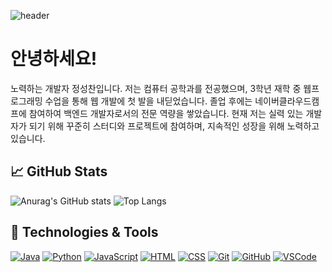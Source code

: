 ![header](https://capsule-render.vercel.app/api?type=transparent&color=auto&height=300&section=header&text=Welcome%20to%20SungChan's%20GitHub!&fontSize=40&fontColor=00FF00&animation=fadeIn)

# 안녕하세요! 
노력하는 개발자 정성찬입니다. 저는 컴퓨터 공학과를 전공했으며, 3학년 재학 중 웹프로그래밍 수업을 통해 웹 개발에 첫 발을 내딛었습니다. 졸업 후에는 네이버클라우드캠프에 참여하여 백엔드 개발자로서의 전문 역량을 쌓았습니다. 현재 저는 실력 있는 개발자가 되기 위해 꾸준히 스터디와 프로젝트에 참여하며, 지속적인 성장을 위해 노력하고 있습니다.

## 📈 GitHub Stats

![Anurag's GitHub stats](https://github-readme-stats.vercel.app/api?username=sungchan98&show_icons=true&theme=swift)
![Top Langs](https://github-readme-stats.vercel.app/api/top-langs/?username=sungchan98&layout=compact&theme=swift)

## 🔧 Technologies & Tools

[![Java](https://img.shields.io/badge/Java-007396?style=flat-square&logo=java&logoColor=white)](https://www.java.com/)
[![Python](https://img.shields.io/badge/Python-3776AB?style=flat-square&logo=python&logoColor=white)](https://www.python.org/)
[![JavaScript](https://img.shields.io/badge/JavaScript-F7DF1E?style=flat-square&logo=javascript&logoColor=black)](https://developer.mozilla.org/en-US/docs/Web/JavaScript)
[![HTML](https://img.shields.io/badge/HTML-E34F26?style=flat-square&logo=html5&logoColor=white)](https://developer.mozilla.org/en-US/docs/Web/HTML)
[![CSS](https://img.shields.io/badge/CSS-1572B6?style=flat-square&logo=css3&logoColor=white)](https://developer.mozilla.org/en-US/docs/Web/CSS)
[![Git](https://img.shields.io/badge/Git-F05032?style=flat-square&logo=git&logoColor=white)](https://git-scm.com/)
[![GitHub](https://img.shields.io/badge/GitHub-181717?style=flat-square&logo=github&logoColor=white)](https://github.com/)
[![VSCode](https://img.shields.io/badge/VSCode-007ACC?style=flat-square&logo=visualstudiocode&logoColor=white)](https://code.visualstudio.com/)


